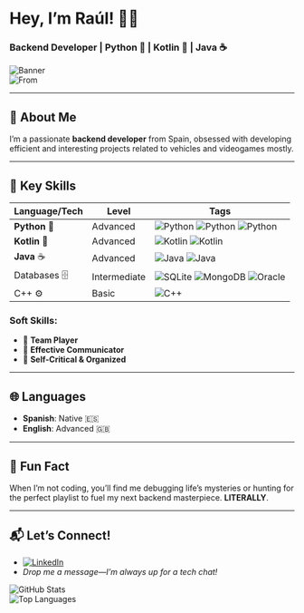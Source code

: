 # Hey, I’m Raúl! 👨‍💻  
### Backend Developer | Python 🐍 | Kotlin 📱 | Java ☕  

![Banner](https://img.shields.io/badge/Backend-Developer-blueviolet?style=for-the-badge&logo=codeigniter)  
![From](https://img.shields.io/badge/From-Spain-FFD700?style=flat&logo=map-pin&logoColor=black)  

---

## 🚀 About Me  
I’m a passionate **backend developer** from Spain, obsessed with developing efficient and interesting projects related to vehicles and videogames mostly.

---

## 🌟 Key Skills  
| Language/Tech | Level | Tags |  
|---------------|-------|------|  
| **Python** 🐍 | Advanced | ![Python](https://img.shields.io/badge/-Flask-000000?style=flat&logo=flask) ![Python](https://img.shields.io/badge/-Odoo-714B67?style=flat&logo=odoo) ![Python](https://img.shields.io/badge/-Selenium-43B02A?style=flat&logo=selenium) |  
| **Kotlin** 📱 | Advanced | ![Kotlin](https://img.shields.io/badge/-Android-3DDC84?style=flat&logo=android) ![Kotlin](https://img.shields.io/badge/-Retrofit-FFCA28?style=flat&logo=kotlin) |  
| **Java** ☕   | Advanced | ![Java](https://img.shields.io/badge/-Spring%20Boot-6DB33F?style=flat&logo=spring) ![Java](https://img.shields.io/badge/-Thymeleaf-005F0F?style=flat&logo=thymeleaf) |  
| Databases 🗄️  | Intermediate | ![SQLite](https://img.shields.io/badge/-SQLite-003B57?style=flat&logo=sqlite) ![MongoDB](https://img.shields.io/badge/-MongoDB-47A248?style=flat&logo=mongodb) ![Oracle](https://img.shields.io/badge/-Oracle-F80000?style=flat&logo=oracle) |  
| C++ ⚙️        | Basic | ![C++](https://img.shields.io/badge/-C++-00599C?style=flat&logo=c%2B%2B) |  

### Soft Skills:  
- 🤝 **Team Player**  
- 💬 **Effective Communicator**  
- 🧠 **Self-Critical & Organized**  

---

## 🌐 Languages  
- **Spanish**: Native 🇪🇸  
- **English**: Advanced 🇬🇧  

---

## 🎨 Fun Fact  
When I’m not coding, you’ll find me debugging life’s mysteries or hunting for the perfect playlist to fuel my next backend masterpiece. **LITERALLY**.

---

## 📬 Let’s Connect!  
- [![LinkedIn](https://img.shields.io/badge/LinkedIn-0077B5?style=flat&logo=linkedin&logoColor=white)](https://www.linkedin.com/in/raúl-jiménez-128989355)  
- *Drop me a message—I’m always up for a tech chat!*  

![GitHub Stats](https://github-readme-stats.vercel.app/api?username=rauljimm&show_icons=true&theme=radical)  
![Top Languages](https://github-readme-stats.vercel.app/api/top-langs/?username=rauljimm&layout=compact&theme=radical)  
  
